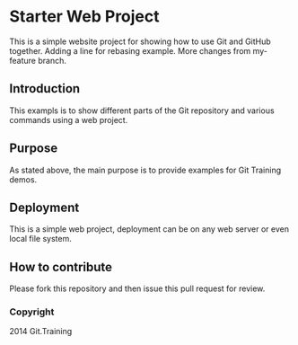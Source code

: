 # Starter Web Project

This is a simple website project for showing how to use Git and GitHub together. Adding a line for rebasing example. More changes from my-feature branch.

## Introduction

This exampls is to show different parts of the Git repository and various commands using a web project.

## Purpose

As stated above, the main purpose is to provide examples for Git Training demos.

## Deployment

This is a simple web project, deployment can be on any web server or even local file system.

## How to contribute

Please fork this repository and then issue this pull request for review.

### Copyright

2014 Git.Training